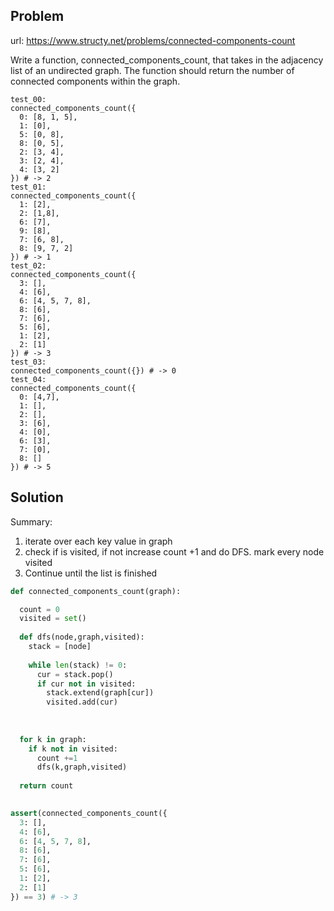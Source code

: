 
## Problem 
url: https://www.structy.net/problems/connected-components-count

Write a function, connected_components_count, that takes in the adjacency list of an undirected graph. The function should return the number of connected components within the graph.
```
test_00:
connected_components_count({
  0: [8, 1, 5],
  1: [0],
  5: [0, 8],
  8: [0, 5],
  2: [3, 4],
  3: [2, 4],
  4: [3, 2]
}) # -> 2
test_01:
connected_components_count({
  1: [2],
  2: [1,8],
  6: [7],
  9: [8],
  7: [6, 8],
  8: [9, 7, 2]
}) # -> 1
test_02:
connected_components_count({
  3: [],
  4: [6],
  6: [4, 5, 7, 8],
  8: [6],
  7: [6],
  5: [6],
  1: [2],
  2: [1]
}) # -> 3
test_03:
connected_components_count({}) # -> 0
test_04:
connected_components_count({
  0: [4,7],
  1: [],
  2: [],
  3: [6],
  4: [0],
  6: [3],
  7: [0],
  8: []
}) # -> 5
```

## Solution

Summary:
1. iterate over each key value in graph
2. check if is visited, if not increase count +1 and do DFS. mark every node visited
3. Continue until the list is finished


```python
def connected_components_count(graph):

  count = 0
  visited = set()
  
  def dfs(node,graph,visited):
    stack = [node]
    
    while len(stack) != 0:
      cur = stack.pop()
      if cur not in visited:
        stack.extend(graph[cur])
        visited.add(cur)
        
          
      
  for k in graph:
    if k not in visited:
      count +=1
      dfs(k,graph,visited)
        
  return count      
  

assert(connected_components_count({
  3: [],
  4: [6],
  6: [4, 5, 7, 8],
  8: [6],
  7: [6],
  5: [6],
  1: [2],
  2: [1]
}) == 3) # -> 3
```